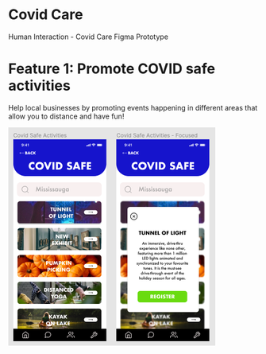 # Covid Care
Human Interaction - Covid Care Figma Prototype

# Feature 1: Promote COVID safe activities 

Help local businesses by promoting events happening in different areas that allow you to distance and have fun! 

![Alt text](https://github.com/saminakhaliq/CovidCare/blob/main/App%20Screenshots/Feature1.png "Feature 1")


